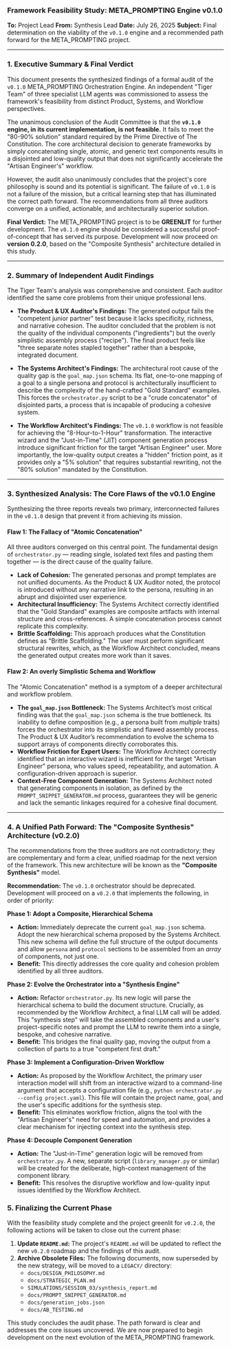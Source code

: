 ### **Framework Feasibility Study: META_PROMPTING Engine v0.1.0**

**To:** Project Lead
**From:** Synthesis Lead
**Date:** July 26, 2025
**Subject:** Final determination on the viability of the `v0.1.0` engine and a recommended path forward for the META_PROMPTING project.

---

### **1. Executive Summary & Final Verdict**

This document presents the synthesized findings of a formal audit of the `v0.1.0` META_PROMPTING Orchestration Engine. An independent "Tiger Team" of three specialist LLM agents was commissioned to assess the framework's feasibility from distinct Product, Systems, and Workflow perspectives.

The unanimous conclusion of the Audit Committee is that the **`v0.1.0` engine, in its current implementation, is not feasible.** It fails to meet the "80-90% solution" standard required by the Prime Directive of The Constitution. The core architectural decision to generate frameworks by simply concatenating single, atomic, and generic text components results in a disjointed and low-quality output that does not significantly accelerate the "Artisan Engineer's" workflow.

However, the audit also unanimously concludes that the project's core philosophy is sound and its potential is significant. The failure of `v0.1.0` is not a failure of the mission, but a critical learning step that has illuminated the correct path forward. The recommendations from all three auditors converge on a unified, actionable, and architecturally superior solution.

**Final Verdict:** The META_PROMPTING project is to be **GREENLIT** for further development. The `v0.1.0` engine should be considered a successful proof-of-concept that has served its purpose. Development will now proceed on **version 0.2.0**, based on the "Composite Synthesis" architecture detailed in this study.

---

### **2. Summary of Independent Audit Findings**

The Tiger Team's analysis was comprehensive and consistent. Each auditor identified the same core problems from their unique professional lens.

- **The Product & UX Auditor's Findings:**
  The generated output fails the "competent junior partner" test because it lacks specificity, richness, and narrative cohesion. The auditor concluded that the problem is not the quality of the individual components ("ingredients") but the overly simplistic assembly process ("recipe"). The final product feels like "three separate notes stapled together" rather than a bespoke, integrated document.

- **The Systems Architect's Findings:**
  The architectural root cause of the quality gap is the `goal_map.json` schema. Its flat, one-to-one mapping of a goal to a single persona and protocol is architecturally insufficient to describe the complexity of the hand-crafted "Gold Standard" examples. This forces the `orchestrator.py` script to be a "crude concatenator" of disjointed parts, a process that is incapable of producing a cohesive system.

- **The Workflow Architect's Findings:**
  The `v0.1.0` workflow is not feasible for achieving the "8-Hour-to-1-Hour" transformation. The interactive wizard and the "Just-in-Time" (JIT) component generation process introduce significant friction for the target "Artisan Engineer" user. More importantly, the low-quality output creates a "hidden" friction point, as it provides only a "5% solution" that requires substantial rewriting, not the "80% solution" mandated by the Constitution.

---

### **3. Synthesized Analysis: The Core Flaws of the v0.1.0 Engine**

Synthesizing the three reports reveals two primary, interconnected failures in the `v0.1.0` design that prevent it from achieving its mission.

#### **Flaw 1: The Fallacy of "Atomic Concatenation"**

All three auditors converged on this central point. The fundamental design of `orchestrator.py` — reading single, isolated text files and pasting them together — is the direct cause of the quality failure.

- **Lack of Cohesion:** The generated personas and prompt templates are not unified documents. As the Product & UX Auditor noted, the protocol is introduced without any narrative link to the persona, resulting in an abrupt and disjointed user experience.
- **Architectural Insufficiency:** The Systems Architect correctly identified that the "Gold Standard" examples are composite artifacts with internal structure and cross-references. A simple concatenation process cannot replicate this complexity.
- **Brittle Scaffolding:** This approach produces what the Constitution defines as "Brittle Scaffolding." The user must perform significant structural rewrites, which, as the Workflow Architect concluded, means the generated output creates more work than it saves.

#### **Flaw 2: An overly Simplistic Schema and Workflow**

The "Atomic Concatenation" method is a symptom of a deeper architectural and workflow problem.

- **The `goal_map.json` Bottleneck:** The Systems Architect’s most critical finding was that the `goal_map.json` schema is the true bottleneck. Its inability to define composition (e.g., a persona built from _multiple_ traits) forces the orchestrator into its simplistic and flawed assembly process. The Product & UX Auditor’s recommendation to evolve the schema to support arrays of components directly corroborates this.
- **Workflow Friction for Expert Users:** The Workflow Architect correctly identified that an interactive wizard is inefficient for the target "Artisan Engineer" persona, who values speed, repeatability, and automation. A configuration-driven approach is superior.
- **Context-Free Component Generation:** The Systems Architect noted that generating components in isolation, as defined by the `PROMPT_SNIPPET_GENERATOR.md` process, guarantees they will be generic and lack the semantic linkages required for a cohesive final document.

---

### **4. A Unified Path Forward: The "Composite Synthesis" Architecture (v0.2.0)**

The recommendations from the three auditors are not contradictory; they are complementary and form a clear, unified roadmap for the next version of the framework. This new architecture will be known as the **"Composite Synthesis"** model.

**Recommendation:** The `v0.1.0` orchestrator should be deprecated. Development will proceed on a `v0.2.0` that implements the following, in order of priority:

**Phase 1: Adopt a Composite, Hierarchical Schema**

- **Action:** Immediately deprecate the current `goal_map.json` schema. Adopt the new hierarchical schema proposed by the Systems Architect. This new schema will define the full structure of the output documents and allow `persona` and `protocol` sections to be assembled from an _array_ of components, not just one.
- **Benefit:** This directly addresses the core quality and cohesion problem identified by all three auditors.

**Phase 2: Evolve the Orchestrator into a "Synthesis Engine"**

- **Action:** Refactor `orchestrator.py`. Its new logic will parse the hierarchical schema to build the document structure. Crucially, as recommended by the Workflow Architect, a final LLM call will be added. This "synthesis step" will take the assembled components and a user's project-specific notes and prompt the LLM to rewrite them into a single, bespoke, and cohesive narrative.
- **Benefit:** This bridges the final quality gap, moving the output from a collection of parts to a true "competent first draft."

**Phase 3: Implement a Configuration-Driven Workflow**

- **Action:** As proposed by the Workflow Architect, the primary user interaction model will shift from an interactive wizard to a command-line argument that accepts a configuration file (e.g., `python orchestrator.py --config project.yaml`). This file will contain the project name, goal, and the user's specific additions for the synthesis step.
- **Benefit:** This eliminates workflow friction, aligns the tool with the "Artisan Engineer's" need for speed and automation, and provides a clear mechanism for injecting context into the synthesis step.

**Phase 4: Decouple Component Generation**

- **Action:** The "Just-in-Time" generation logic will be removed from `orchestrator.py`. A new, separate script (`library_manager.py` or similar) will be created for the deliberate, high-context management of the component library.
- **Benefit:** This resolves the disruptive workflow and low-quality input issues identified by the Workflow Architect.

### **5. Finalizing the Current Phase**

With the feasibility study complete and the project greenlit for `v0.2.0`, the following actions will be taken to close out the current phase:

1.  **Update `README.md`:** The project's `README.md` will be updated to reflect the new `v0.2.0` roadmap and the findings of this audit.
2.  **Archive Obsolete Files:** The following documents, now superseded by the new strategy, will be moved to a `LEGACY/` directory:
    - `docs/DESIGN_PHILOSOPHY.md`
    - `docs/STRATEGIC_PLAN.md`
    - `SIMULATIONS/SESSION_03/synthesis_report.md`
    - `docs/PROMPT_SNIPPET_GENERATOR.md`
    - `docs/generation_jobs.json`
    - `docs/AB_TESTING.md`

This study concludes the audit phase. The path forward is clear and addresses the core issues uncovered. We are now prepared to begin development on the next evolution of the META_PROMPTING framework.

